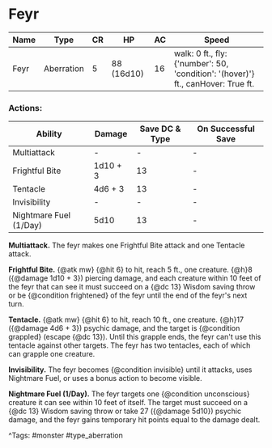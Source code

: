 # Feyr

| Name | Type | CR | HP | AC | Speed |
|------|------|----|----|----|-------|
| Feyr | Aberration | 5 | 88 (16d10) | 16 | walk: 0 ft., fly: {'number': 50, 'condition': '(hover)'} ft., canHover: True ft. |

### Actions:

| Ability | Damage | Save DC & Type | On Successful Save |
|---------|--------|----------------|--------------------|
| Multiattack | - | - | - |
| Frightful Bite | 1d10 + 3 | 13 | - |
| Tentacle | 4d6 + 3 | 13 | - |
| Invisibility | - | - | - |
| Nightmare Fuel (1/Day) | 5d10 | 13 | - |


**Multiattack.** The feyr makes one Frightful Bite attack and one Tentacle attack.

**Frightful Bite.** {@atk mw} {@hit 6} to hit, reach 5 ft., one creature. {@h}8 ({@damage 1d10 + 3}) piercing damage, and each creature within 10 feet of the feyr that can see it must succeed on a {@dc 13} Wisdom saving throw or be {@condition frightened} of the feyr until the end of the feyr's next turn.

**Tentacle.** {@atk mw} {@hit 6} to hit, reach 10 ft., one creature. {@h}17 ({@damage 4d6 + 3}) psychic damage, and the target is {@condition grappled} (escape {@dc 13}). Until this grapple ends, the feyr can't use this tentacle against other targets. The feyr has two tentacles, each of which can grapple one creature.

**Invisibility.** The feyr becomes {@condition invisible} until it attacks, uses Nightmare Fuel, or uses a bonus action to become visible.

**Nightmare Fuel (1/Day).** The feyr targets one {@condition unconscious} creature it can see within 10 feet of itself. The target must succeed on a {@dc 13} Wisdom saving throw or take 27 ({@damage 5d10}) psychic damage, and the feyr gains temporary hit points equal to the damage dealt.

^Tags: #monster #type_aberration